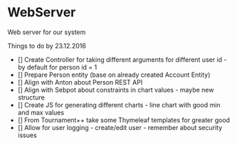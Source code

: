 # WebServer
Web server for our system

Things to do by 23.12.2016

- [] Create Controller for taking different arguments for different user id - by default for person id = 1
- [] Prepare Person entity (base on already created Account Entity)
- [] Align with Anton about Person REST API
- [] Align with Sebpot about constraints in chart values - maybe new structure
- [] Create JS for generating different charts - line chart with good min and max values
- [] From Tournament++ take some Thymeleaf templates for greater good 
- [] Allow for user logging - create/edit user - remember about security issues

